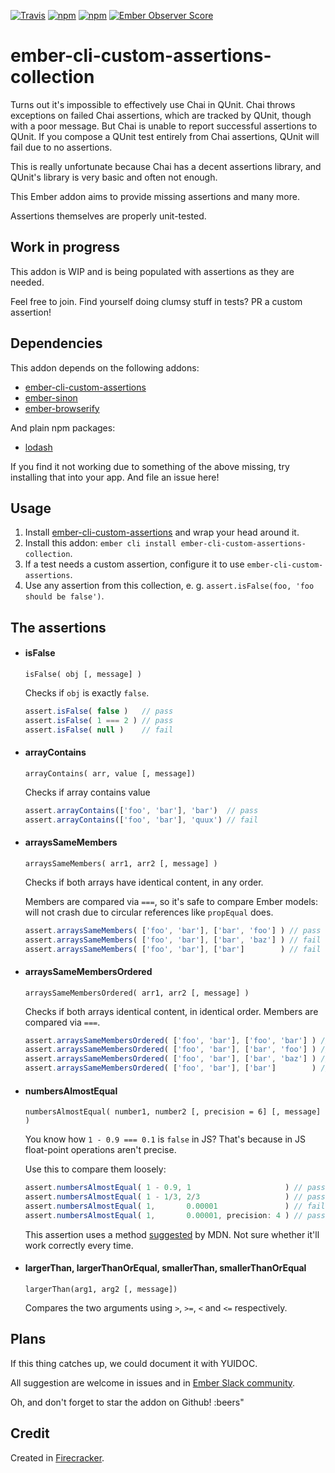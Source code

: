 [![Travis](https://travis-ci.org/lolmaus/ember-cli-custom-assertions-collection.svg)](https://travis-ci.org/lolmaus/ember-cli-custom-assertions-collection)
[![npm](https://img.shields.io/npm/v/ember-cli-custom-assertions-collection.svg)](https://www.npmjs.com/package/ember-cli-custom-assertions-collection)
[![npm](https://img.shields.io/npm/dm/ember-cli-custom-assertions-collection.svg)](https://www.npmjs.com/package/ember-cli-custom-assertions-collection)
[![Ember Observer Score](http://emberobserver.com/badges/ember-cli-custom-assertions-collection.svg)](http://emberobserver.com/addons/ember-cli-custom-assertions-collection)

# ember-cli-custom-assertions-collection

Turns out it's impossible to effectively use Chai in QUnit. Chai throws exceptions on failed Chai assertions, which are tracked by QUnit, though with a poor message. But Chai is unable to report successful assertions to QUnit. If you compose a QUnit test entirely from Chai assertions, QUnit will fail due to no assertions.

This is really unfortunate because Chai has a decent assertions library, and QUnit's library is very basic and often not enough.

This Ember addon aims to provide missing assertions and many more.

Assertions themselves are properly unit-tested.


## Work in progress

This addon is WIP and is being populated with assertions as they are needed.

Feel free to join. Find yourself doing clumsy stuff in tests? PR a custom assertion!


## Dependencies

This addon depends on the following addons:

* [ember-cli-custom-assertions](https://github.com/dockyard/ember-cli-custom-assertions)
* [ember-sinon](https://github.com/csantero/ember-sinon)
* [ember-browserify](https://github.com/ef4/ember-browserify)

And plain npm packages:

* [lodash](https://www.npmjs.com/package/lodash)

If you find it not working due to something of the above missing, try installing that into your app. And file an issue here!


## Usage

1. Install [ember-cli-custom-assertions](https://github.com/dockyard/ember-cli-custom-assertions) and wrap your head around it.
2. Install this addon: `ember cli install ember-cli-custom-assertions-collection`.
3. If a test needs a custom assertion, configure it to use `ember-cli-custom-assertions`.
4. Use any assertion from this collection, e. g. `assert.isFalse(foo, 'foo should be false')`.


## The assertions

* #### isFalse

  ```
  isFalse( obj [, message] )
  ```

  Checks if `obj` is exactly `false`.

  ```js
  assert.isFalse( false )   // pass
  assert.isFalse( 1 === 2 ) // pass
  assert.isFalse( null )    // fail
  ```

* #### arrayContains

  ```
  arrayContains( arr, value [, message])
  ```
  
  Checks if array contains value
  
  ```js
  assert.arrayContains(['foo', 'bar'], 'bar')  // pass
  assert.arrayContains(['foo', 'bar'], 'quux') // fail
  ```

* #### arraysSameMembers

  ```
  arraysSameMembers( arr1, arr2 [, message] )
  ```
  
  Checks if both arrays have identical content, in any order.
  
  Members are compared via `===`, so it's safe to compare Ember models: will not crash due to circular references like `propEqual` does.
  
  ```js
  assert.arraysSameMembers( ['foo', 'bar'], ['bar', 'foo'] ) // pass
  assert.arraysSameMembers( ['foo', 'bar'], ['bar', 'baz'] ) // fail
  assert.arraysSameMembers( ['foo', 'bar'], ['bar']        ) // fail
  ```
  

* #### arraysSameMembersOrdered

  ```
  arraysSameMembersOrdered( arr1, arr2 [, message] )
  ```
  
  Checks if both arrays identical content, in identical order. Members are compared via `===`.
  
  ```js
  assert.arraysSameMembersOrdered( ['foo', 'bar'], ['foo', 'bar'] ) // pass
  assert.arraysSameMembersOrdered( ['foo', 'bar'], ['bar', 'foo'] ) // fail
  assert.arraysSameMembersOrdered( ['foo', 'bar'], ['bar', 'baz'] ) // fail
  assert.arraysSameMembersOrdered( ['foo', 'bar'], ['bar']        ) // fail
  ```


* #### numbersAlmostEqual

  ```
  numbersAlmostEqual( number1, number2 [, precision = 6] [, message] )
  ```
  
  You know how `1 - 0.9 === 0.1` is `false` in JS? That's because in JS float-point operations aren't precise.
  
  Use this to compare them loosely:
  
  ```js
  assert.numbersAlmostEqual( 1 - 0.9, 1                     ) // pass
  assert.numbersAlmostEqual( 1 - 1/3, 2/3                   ) // pass
  assert.numbersAlmostEqual( 1,       0.00001               ) // fail
  assert.numbersAlmostEqual( 1,       0.00001, precision: 4 ) // pass
  ```
  
  This assertion uses a method [suggested](https://developer.mozilla.org/en-US/docs/Web/JavaScript/Reference/Global_Objects/Number/EPSILON#Testing_equality) by MDN. Not sure whether it'll work correctly every time.


* #### largerThan, largerThanOrEqual, smallerThan, smallerThanOrEqual

  ```
  largerThan(arg1, arg2 [, message])
  ```
  
  Compares the two arguments using `>`, `>=`, `<` and `<=` respectively.



## Plans

If this thing catches up, we could document it with YUIDOC.

All suggestion are welcome in issues and in [Ember Slack community](https://ember-community-slackin.herokuapp.com/).

Oh, and don't forget to star the addon on Github! :beers"



## Credit

Created in [Firecracker](http://firecracker.me).
